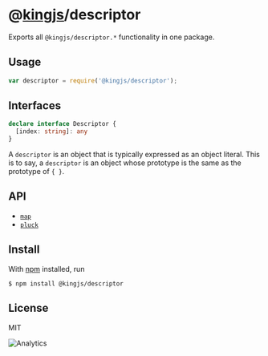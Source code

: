 # @[kingjs](https://www.npmjs.com/package/kingjs)/descriptor
Exports all `@kingjs/descriptor.*` functionality in one package.
## Usage
```js
var descriptor = require('@kingjs/descriptor');
```
## Interfaces
```ts
declare interface Descriptor {
  [index: string]: any
}
```
A `descriptor` is an object that is typically expressed as an object literal. This is to say, a `descriptor` is an object whose prototype is the same as the prototype of `{ }`.
## API
- [`map`][map]
- [`pluck`][pluck]
## Install
With [npm](https://npmjs.org/) installed, run
```
$ npm install @kingjs/descriptor
```
## License
MIT

![Analytics](https://analytics.kingjs.net/descriptor)

  [map]: https://www.npmjs.com/package/@kingjs/descriptor.map
  [pluck]: https://www.npmjs.com/package/@kingjs/descriptor.pluck

